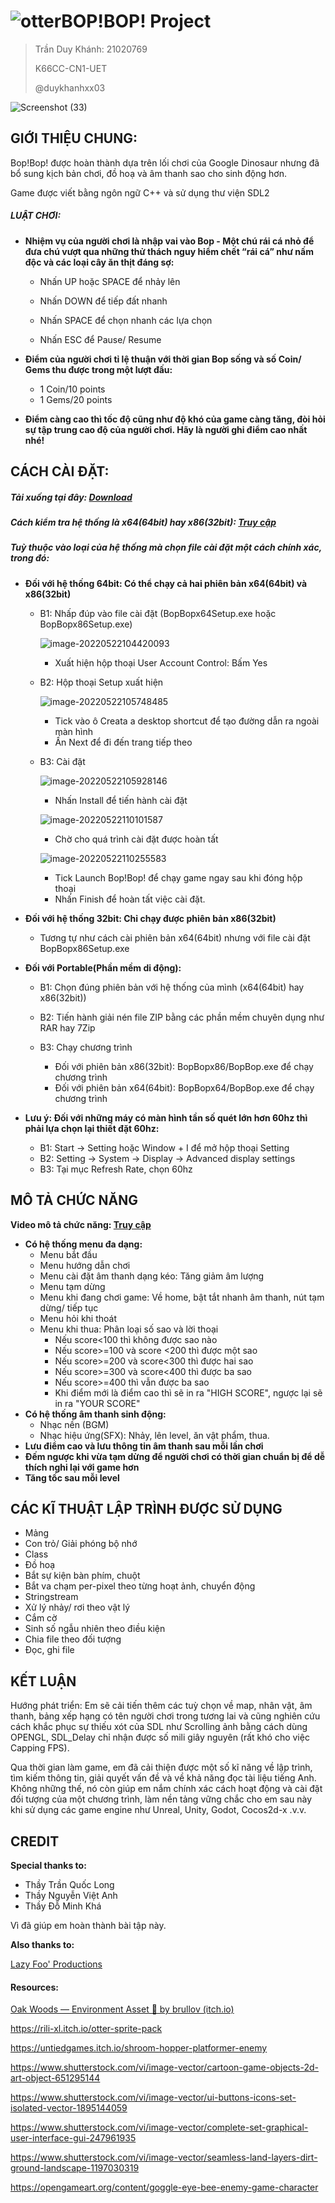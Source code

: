 # <img src="https://user-images.githubusercontent.com/99308937/169700974-bd51151e-11b6-42b8-a3dc-adf34884f652.png" alt="otter" style="zoom:100%;" />BOP!BOP! Project

> Trần Duy Khánh: 21020769
>
> K66CC-CN1-UET
>
> @duykhanhxx03

![Screenshot (33)](https://user-images.githubusercontent.com/99308937/169743225-289b7db7-db26-447f-bb99-35684a2cda1d.png)

## **GIỚI THIỆU CHUNG:**

Bop!Bop! được hoàn thành dựa trên lối chơi của Google Dinosaur nhưng đã bổ sung kịch bản chơi, đồ hoạ và âm thanh sao cho sinh động hơn.

Game được viết bằng ngôn ngữ C++ và sử dụng thư viện SDL2

##### LUẬT CHƠI:

- **Nhiệm vụ của người chơi là nhập vai vào Bop - Một chú rái cá nhỏ để đưa chú vượt qua những thử thách nguy hiểm chết “rái cá” như nấm độc và các loại cây ăn thịt đáng sợ:**
  - Nhấn UP hoặc SPACE để nhảy lên
  
  - Nhấn DOWN để tiếp đất nhanh
  
  - Nhấn SPACE để chọn nhanh các lựa chọn
  
  - Nhấn ESC để Pause/ Resume
  
- **Điểm của người chơi tỉ lệ thuận với thời gian Bop sống và số Coin/ Gems thu được trong một lượt đấu:** 
  - 1 Coin/10 points
  - 1 Gems/20 points
- **Điểm càng cao thì tốc độ cũng như độ khó của game càng tăng, đòi hỏi sự tập trung cao độ của người chơi. Hãy là người ghi điểm cao nhất nhé!**

## CÁCH CÀI ĐẶT:

##### Tải xuống tại đây: [Download](https://github.com/duykhanhxx03/Bopbop/releases/tag/v1.0.1)

##### Cách kiểm tra hệ thống là x64(64bit) hay x86(32bit): [Truy cập](https://support.microsoft.com/en-us/windows/32-bit-and-64-bit-windows-frequently-asked-questions-c6ca9541-8dce-4d48-0415-94a3faa2e13d)

##### Tuỳ thuộc vào loại của hệ thống mà chọn file cài đặt một cách chính xác, trong đó:

- **Đối với hệ thống 64bit: Có thể chạy cả hai phiên bản x64(64bit) và x86(32bit)**

  - B1: Nhấp đúp vào file cài đặt (BopBopx64Setup.exe hoặc BopBopx86Setup.exe)

    ![image-20220522104420093](https://user-images.githubusercontent.com/99308937/169700614-f789bb88-3f11-45e4-9ca2-6e8af5bbc246.png)

    - Xuất hiện hộp thoại User Account Control: Bấm Yes

  - B2: Hộp thoại Setup xuất hiện

    ![image-20220522105748485](https://user-images.githubusercontent.com/99308937/169700671-94b550bc-1ba0-4fef-a034-ea8843f853d6.png)

    - Tick vào ô Creata a desktop shortcut để tạo đường dẫn ra ngoài màn hình
    - Ấn Next để đi đến trang tiếp theo

  - B3: Cài đặt

    ![image-20220522105928146](https://user-images.githubusercontent.com/99308937/169700693-84a19504-f23e-4d2c-bb06-0005e38772d2.png)

    - Nhấn Install để tiến hành cài đặt

    ![image-20220522110101587](https://user-images.githubusercontent.com/99308937/169700772-bc268c4a-94c4-4d5b-ae11-e2faa3e44d2f.png)

    - Chờ cho quá trình cài đặt được hoàn tất

    ![image-20220522110255583](https://user-images.githubusercontent.com/99308937/169700741-bb05fff9-8fdc-4cc7-b998-1ac5523f2711.png)

    - Tick Launch Bop!Bop! để chạy game ngay sau khi đóng hộp thoại
    - Nhấn Finish để hoàn tất việc cài đặt.

- **Đối với hệ thống 32bit: Chỉ chạy được phiên bản x86(32bit)**

  - Tương tự như cách cài phiên bản x64(64bit) nhưng với file cài đặt BopBopx86Setup.exe

- **Đối với Portable(Phần mềm di động):** 

  - B1: Chọn đúng phiên bản với hệ thống của mình (x64(64bit) hay x86(32bit))

  - B2: Tiến hành giải nén file ZIP bằng các phần mềm chuyên dụng như RAR hay 7Zip

  - B3: Chạy chương trình

    - Đối với phiên bản x86(32bit): BopBopx86/BopBop.exe để chạy chương trình
    - Đối với phiên bản x64(64bit): BopBopx64/BopBop.exe để chạy chương trình

- **Lưu ý: Đối với những máy có màn hình tần số quét lớn hơn 60hz thì phải lựa chọn lại thiết đặt 60hz:**

  - B1: Start -> Setting hoặc Window + I để mở hộp thoại Setting
  - B2: Setting -> System -> Display -> Advanced display settings
  - B3: Tại mục Refresh Rate, chọn 60hz

## MÔ TẢ CHỨC NĂNG

**Video mô tả chức năng: [Truy cập](https://www.youtube.com/watch?v=K8YpaTSyeEE)**

- **Có hệ thống menu đa dạng:**
  - Menu bắt đầu
  - Menu hướng dẫn chơi
  - Menu cài đặt âm thanh dạng kéo: Tăng giảm âm lượng
  - Menu tạm dừng
  - Menu khi đang chơi game: Về home, bật tắt nhanh âm thanh, nút tạm dừng/ tiếp tục
  - Menu hỏi khi thoát
  - Menu khi thua: Phân loại số sao và lời thoại
    - Nếu score<100 thì không được sao nào
    - Nếu score>=100 và score <200 thì được một sao
    - Nếu score>=200 và score<300 thì được hai sao
    - Nếu score>=300 và score<400 thì được ba sao
    - Nếu score>=400 thì vẫn được ba sao
    - Khi điểm mới là điểm cao thì sẽ in ra "HIGH SCORE", ngược lại sẽ in ra "YOUR SCORE"
- **Có hệ thống âm thanh sinh động:**
  - Nhạc nền (BGM)
  - Nhạc hiệu ứng(SFX): Nhảy, lên level, ăn vật phẩm, thua.
- **Lưu điểm cao và lưu thông tin âm thanh sau mỗi lần chơi**
- **Đếm ngược khi vừa tạm dừng để người chơi có thời gian chuẩn bị để dễ thích nghi lại với game hơn**
- **Tăng tốc sau mỗi level**

## CÁC KĨ THUẬT LẬP TRÌNH ĐƯỢC SỬ DỤNG ##

- Mảng
- Con trỏ/ Giải phóng bộ nhớ
- Class
- Đồ hoạ
- Bắt sự kiện bàn phím, chuột
- Bắt va chạm per-pixel theo từng hoạt ảnh, chuyển động
- Stringstream
- Xử lý nhảy/ rơi theo vật lý
- Cắm cờ
- Sinh số ngẫu nhiên theo điều kiện
- Chia file theo đối tượng
- Đọc, ghi file

## KẾT LUẬN

Hướng phát triển: Em sẽ cải tiến thêm các tuỳ chọn về map, nhân vật, âm thanh, bảng xếp hạng có tên người chơi trong tương lai và cũng nghiên cứu cách khắc phục sự thiếu xót của SDL như Scrolling ảnh bằng cách dùng OPENGL, SDL_Delay chỉ nhận được số mili giây nguyên (rất khó cho việc Capping FPS).

Qua thời gian làm game, em đã cải thiện được một số kĩ năng về lập trình, tìm kiếm thông tin, giải quyết vấn đề và về khả năng đọc tài liệu tiếng Anh. Không những thế, nó còn giúp em nắm chính xác cách hoạt động và cài đặt đối tượng của một chương trình, làm nền tảng vững chắc cho em sau này khi sử dụng các game engine như Unreal, Unity, Godot, Cocos2d-x .v.v.

## CREDIT

**Special thanks to:**

- Thầy Trần Quốc Long
- Thầy Nguyễn Việt Anh
- Thầy Đỗ Minh Khá

Vì đã giúp em hoàn thành bài tập này.

**Also thanks to:**

[Lazy Foo' Productions](https://lazyfoo.net/tutorials/SDL)

#### Resources:

[Oak Woods — Environment Asset 🍂 by brullov (itch.io)](https://brullov.itch.io/oak-woods)

https://rili-xl.itch.io/otter-sprite-pack

https://untiedgames.itch.io/shroom-hopper-platformer-enemy

https://www.shutterstock.com/vi/image-vector/cartoon-game-objects-2d-art-object-651295144

https://www.shutterstock.com/vi/image-vector/ui-buttons-icons-set-isolated-vector-1895144059

https://www.shutterstock.com/vi/image-vector/complete-set-graphical-user-interface-gui-247961935

https://www.shutterstock.com/vi/image-vector/seamless-land-layers-dirt-ground-landscape-1197030319

https://opengameart.org/content/goggle-eye-bee-enemy-game-character
